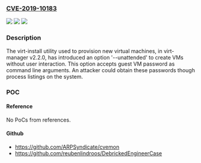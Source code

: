 ### [CVE-2019-10183](https://cve.mitre.org/cgi-bin/cvename.cgi?name=CVE-2019-10183)
![](https://img.shields.io/static/v1?label=Product&message=Red%20Hat%20Enterprise%20Linux%208&color=blue)
![](https://img.shields.io/static/v1?label=Version&message=!%200%3A2.2.1-2.el8%20&color=brighgreen)
![](https://img.shields.io/static/v1?label=Vulnerability&message=Exposure%20of%20Sensitive%20Information%20to%20an%20Unauthorized%20Actor&color=brighgreen)

### Description

The virt-install utility used to provision new virtual machines, in virt-manager v2.2.0, has introduced an option '--unattended' to create VMs without user interaction. This option accepts guest VM password as command line arguments. An attacker could obtain these passwords though process listings on the system.

### POC

#### Reference
No PoCs from references.

#### Github
- https://github.com/ARPSyndicate/cvemon
- https://github.com/reubenlindroos/DebrickedEngineerCase

